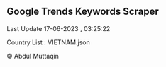 

## Google Trends Keywords Scraper 
 
Last Update 17-06-2023 , 03:25:22

Country List :
VIETNAM.json



© Abdul Muttaqin 
